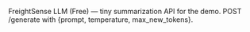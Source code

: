 FreightSense LLM (Free) — tiny summarization API for the demo.
POST /generate with {prompt, temperature, max_new_tokens}.
